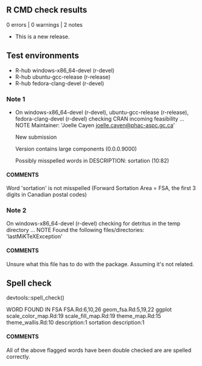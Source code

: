 ## R CMD check results

0 errors | 0 warnings | 2 notes

* This is a new release.

## Test environments
- R-hub windows-x86_64-devel (r-devel)
- R-hub ubuntu-gcc-release (r-release)
- R-hub fedora-clang-devel (r-devel)

### Note 1
* On windows-x86_64-devel (r-devel), ubuntu-gcc-release (r-release), fedora-clang-devel (r-devel)
  checking CRAN incoming feasibility ... NOTE
  Maintainer: 'Joelle Cayen <joelle.cayen@phac-aspc.gc.ca>'
  
  New submission
  
  Version contains large components (0.0.0.9000)
  
  Possibly misspelled words in DESCRIPTION:
    sortation (10:82)

#### COMMENTS    
Word 'sortation' is not misspelled (Forward Sortation Area = FSA, the first 3 digits in Canadian postal codes)


### Note 2
 On windows-x86_64-devel (r-devel)
 checking for detritus in the temp directory ... NOTE
 Found the following files/directories:
    'lastMiKTeXException'

#### COMMENTS    
Unsure what this file has to do with the package. Assuming it's not related.


## Spell check
devtools::spell_check()

  WORD        FOUND IN
FSA         FSA.Rd:6,10,26
            geom_fsa.Rd:5,19,22
ggplot      scale_color_map.Rd:19
            scale_fill_map.Rd:19
            theme_map.Rd:15
            theme_wallis.Rd:10
            description:1
sortation   description:1

#### COMMENTS
All of the above flagged words have been double checked are are spelled correctly.



